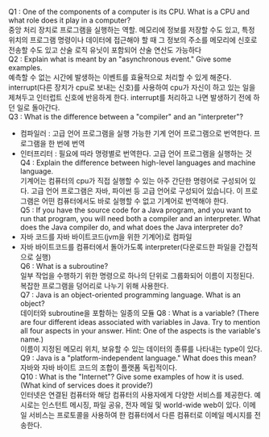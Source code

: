 Q1 : One of the components of a computer is its CPU. What is a CPU and what role does it 
play in a computer?<br>
중앙 처리 장치로 프로그램을 실행하는 역할. 메모리에 정보를 저장할 수도 있고, 특정 위치의 프로그램 명령이나 데이터에 접근해야 할 때 그 정보의 주소를 메모리에 신호로 전송할 수도 있고 산술 로직 유닛이 포함되어 산술 연산도 가능하다<br>
Q2 : Explain what is meant by an "asynchronous event." Give some examples.<br>
예측할 수 없는 시간에 발생하는 이벤트를 효율적으로 처리할 수 있게 해준다. interrupt(다른 장치가 cpu로 보내는 신호)를 사용하여 cpu가 자신이 하고 있는 일을 제쳐두고 인터럽트 신호에 반응하게 한다. interrupt를 처리하고 나면 발생하기 전에 하던 일로 돌아간다.<br>
Q3 : What is the difference between a "compiler" and an "interpreter"?<br>
- 컴파일러 : 고급 언어 프로그램을 실행 가능한 기계 언어 프로그램으로 번역한다. 프로그램을 한 번에 번역
- 인터프리터 :  필요에 따라 명령별로 번역한다. 고급 언어 프로그램을 실행하는 것<br>
Q4 : Explain the difference between high-level languages and machine language.<br>
기계어는 컴퓨터의 cpu가 직접 실행할 수 있는 아주 간단한 명령어로 구성되어 있다.
고급 언어 프로그램은 자바, 파이썬 등 고급 언어로 구성되어 있습니다. 이 프로그램은 어떤 컴퓨터에서도 바로 실행할 수 없고 기계어로 번역해야 한다.<br>
Q5 : If you have the source code for a Java program, and you want to run that program, 
you will need both a compiler and an interpreter. What does the Java compiler do, and what does the Java interpreter do?<br>
- 자바 코드를 자바 바이트코드(jvm을 위한 기계어)로 컴파일
- 자바 바이트코드를 컴퓨터에서 돌아가도록 interpreter(다운로드한 파일을 간접적으로 실행)<br>
Q6 : What is a subroutine? <br>
일부 작업을 수행하기 위한 명령으로 하나의 단위로 그룹화되어 이름이 지정된다. 복잡한 프로그램을 덩어리로 나누기 위해 사용한다.<br>
Q7 : Java is an object-oriented programming language. What is an object?<br>
데이터와 subroutine을 포함하는 일종의 모듈
Q8 : What is a variable? (There are four different ideas associated with variables in Java.
Try to mention all four aspects in your answer. Hint: One of the aspects is the variable's name.)<br>
이름이 지정된 메모리 위치, 보유할 수 있는 데이터의 종류를 나타내는 type이 있다.<br>
Q9 : Java is a "platform-independent language." What does this mean?<br>
자바와 자바 바이트 코드의 조합이 플랫폼 독립적이다.<br>
Q10 : What is the "Internet"? Give some examples of how it is used. 
(What kind of services does it provide?)<br>
인터넷은 연결된 컴퓨터와 해당 컴퓨터의 사용자에게 다양한 서비스를 제공한다. 예시로는 인스턴트 메시징, 파일 공유, 전자 메일 및 
world-wide web이 있다. 이메일 서비스는 프로토콜을 사용하여 한 컴퓨터에서 다른 컴퓨터로 이메일 메시지를 전송한다.
